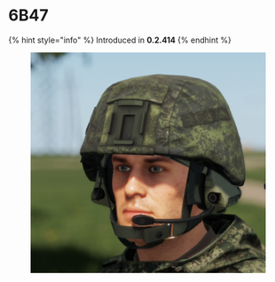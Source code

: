 # 6B47

{% hint style="info" %}
Introduced in **0.2.414**
{% endhint %}

<figure><img src="../../../../.gitbook/assets/изображение_2023-06-18_155815793.png" alt=""><figcaption></figcaption></figure>
